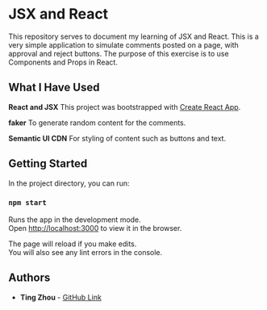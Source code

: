 # JSX and React
This repository serves to document my learning of JSX and React. This is a very simple application to simulate comments posted on a page, with approval and reject buttons. The purpose of this exercise is to use Components and Props in React.

## What I Have Used

**React and JSX**
This project was bootstrapped with [Create React App](https://github.com/facebook/create-react-app).

**faker**
To generate random content for the comments.

**Semantic UI CDN**
For styling of content such as buttons and text.

## Getting Started

In the project directory, you can run:

### `npm start`

Runs the app in the development mode.<br>
Open [http://localhost:3000](http://localhost:3000) to view it in the browser.

The page will reload if you make edits.<br>
You will also see any lint errors in the console.

## Authors

* **Ting Zhou** - [GitHub Link](https://github.com/tingzhouu)
